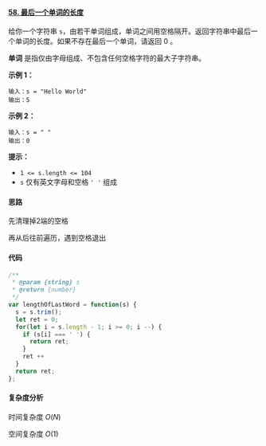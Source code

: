 #### [58. 最后一个单词的长度](https://leetcode-cn.com/problems/length-of-last-word/)

给你一个字符串 `s`，由若干单词组成，单词之间用空格隔开。返回字符串中最后一个单词的长度。如果不存在最后一个单词，请返回 0 。

**单词** 是指仅由字母组成、不包含任何空格字符的最大子字符串。

 

**示例 1：**

```
输入：s = "Hello World"
输出：5
```

**示例 2：**

```
输入：s = " "
输出：0
```

 

**提示：**

- `1 <= s.length <= 104`
- `s` 仅有英文字母和空格 `' '` 组成

#### 思路

先清理掉2端的空格

再从后往前遍历，遇到空格退出

#### 代码

```JavaScript
/**
 * @param {string} s
 * @return {number}
 */
var lengthOfLastWord = function(s) {
  s = s.trim();
  let ret = 0;
  for(let i = s.length - 1; i >= 0; i --) {
    if (s[i] === ' ') {
      return ret;
    }
    ret ++
  }
  return ret;
};
```

#### 复杂度分析

时间复杂度	$O(N)$

空间复杂度	$O(1)$